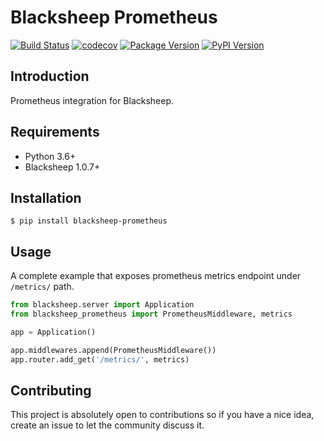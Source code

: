 # Blacksheep Prometheus

[![Build Status](https://github.com/Cdayz/blacksheep-prometheus/workflows/Continuous%20Integration/badge.svg)](https://github.com/Cdayz/blacksheep-prometheus/actions)
[![codecov](https://codecov.io/gh/Cdayz/blacksheep-prometheus/branch/master/graph/badge.svg?token=YJTGKBTQSE)](https://codecov.io/gh/Cdayz/blacksheep-prometheus)
[![Package Version](https://img.shields.io/pypi/v/blacksheep-prometheus?logo=PyPI&logoColor=white)](https://pypi.org/project/starlette-prometheus/)
[![PyPI Version](https://img.shields.io/pypi/pyversions/blacksheep-prometheus?logo=Python&logoColor=white)](https://pypi.org/project/starlette-prometheus/)

## Introduction

Prometheus integration for Blacksheep.

## Requirements

* Python 3.6+
* Blacksheep 1.0.7+

## Installation

```console
$ pip install blacksheep-prometheus
```

## Usage

A complete example that exposes prometheus metrics endpoint under `/metrics/` path.

```python
from blacksheep.server import Application
from blacksheep_prometheus import PrometheusMiddleware, metrics

app = Application()

app.middlewares.append(PrometheusMiddleware())
app.router.add_get('/metrics/', metrics)
```

## Contributing

This project is absolutely open to contributions so if you have a nice idea, create an issue to let the community 
discuss it.
